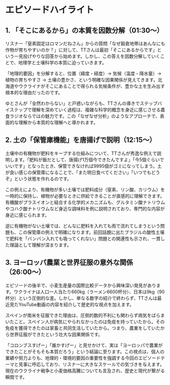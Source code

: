 # エピソードハイライト

## 1. 「そこにあるから」の本質を因数分解（01:30〜）

リスナー「窒素固定はロマンだねさん」からの質問「なぜ穀倉地帯はあんなにも作物が育ちやすいのか？」に対して、TTさんは最初「そこにあるからです」という一見投げやりな回答から始めます。しかし、この答えを因数分解していくことで、地理学と土壌科学の本質に迫っていきます。

「地理的要因」を分解すると、位置（緯度・経度）→ 気候（温度・降水量）→ 植物の育ちやすさ → 土壌の豊かさ、という明確な因果関係が見えてきます。北海道やウクライナがそこにあることで得られる気候条件が、豊かな土を生み出す根本的な理由だったのです。

ゆとさんが「全然わからない」と戸惑いながらも、TTさんの導きでステップバイステップで理解を深めていく過程は、複雑な科学的概念を身近に感じさせる農食ラジオならではの魅力です。この「なぜなぜ分析」のようなアプローチで、表面的な理解から本質的な理解へと導かれます。

## 2. 土の「保管庫機能」を唐揚げで説明（12:15〜）

土壌中の有機物が肥料をキープする仕組みについて、TTさんが秀逸な例えで説明します。「肥料が飯だとして、唐揚げ1万個今できたんですよ」「今5個ぐらいでいいです」となったとき、保管できなければ9995個がゴミになってしまう。土が良い感じの保管庫になることで、「また明日食べてください」「いつでもどうぞ」という状態を作れるのです。

この例えにより、有機物が多い土壌では肥料成分（窒素、リン酸、カリウム）を一時的に保持し、植物が必要なときに供給できることが直感的に理解できます。有機酸がプラスイオンと結合する化学的メカニズムも、グルタミン酸ナトリウムやコハク酸ナトリウムなど身近な調味料を例に説明されており、専門的な内容が身近に感じられます。

逆に有機物がない土壌では、どんなに肥料を入れても雨で流れてしまうという問題も、この保管庫の例えで明確になります。前回話題に出たブラジルの酸性土壌で肥料を「バンバン入れても吸ってくれない」問題との関連性も示され、一貫した理論として理解が深まります。

## 3. ヨーロッパ農業と世界征服の意外な関係（26:00〜）

エピソードの後半で、小麦生産量の国際比較データから興味深い発見があります。ウクライナは人口一人当たり660kg（ラーメン6600杯分）、日本は9kg（90杯分）という圧倒的な差。しかし、単なる数字の紹介で終わらず、TTさんは最近見たYouTube動画の内容を紹介して歴史的な視点を加えます。

スペインが南米を征服できた理由は、圧倒的数的不利にも関わらず病気をばらまいたこと。スペイン人が病気にやられなかったのは免疫を持っていたから。その免疫を獲得できたのは家畜と共同生活していたから。つまり、農業をしていたから世界征服ができたという壮大な因果関係です。

「コロンブスすげー」「誰かすげー」と見せかけて、実は「ヨーロッパで農業ができたことがそもそも本質だろう」という結論に至ります。この視点は、個人の業績や努力よりも、地理的・環境的要因の重要性を強調する今回のエピソードテーマと見事に呼応しており、リスナーに大きなスケールでの気づきを与えます。現在のウクライナ戦争と小麦価格高騰についても言及され、歴史と現代が繋がる瞬間です。